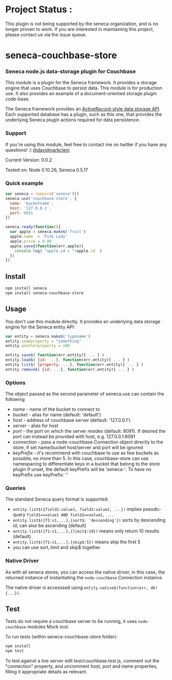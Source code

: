 # Project Status :
This plugin is not being supported by the seneca organization,  and is no longer proven to work.
If you are interested in maintaining this project, please contact us via the issue queue.
# seneca-couchbase-store

### Seneca node.js data-storage plugin for Couchbase

This module is a plugin for the Seneca framework. It provides a
storage engine that uses Couchbase to persist data. This module is for production use.
It also provides an example of a document-oriented storage plugin code-base.

The Seneca framework provides an 
[ActiveRecord-style data storage API](http://senecajs.org/data-entities.html). 
Each supported database has a plugin, such as this one, that
provides the underlying Seneca plugin actions required for data
persistence.


### Support

If you're using this module, feel free to contact me on twitter if you
have any questions! :) [@davidmarkclem](http://twitter.com/davidmarkclem)

Current Version: 0.0.2

Tested on: Node 0.10.26, Seneca 0.5.17



### Quick example

```JavaScript
var seneca = require('seneca')()
seneca.use('couchbase-store', {
  name: 'bucketname',
  host: '127.0.0.1',
  port: 8091
})

seneca.ready(function(){
  var apple = seneca.make$('fruit')
  apple.name  = 'Pink Lady'
  apple.price = 0.99
  apple.save$(function(err,apple){
    console.log( "apple.id = "+apple.id  )
  })
})
```

## Install

```sh
npm install seneca
npm install seneca-couchbase-store
```


## Usage

You don't use this module directly. It provides an underlying data storage engine for the Seneca entity API:

```JavaScript
var entity = seneca.make$('typename')
entity.someproperty = "something"
entity.anotherproperty = 100

entity.save$( function(err,entity){ ... } )
entity.load$( {id: ...}, function(err,entity){ ... } )
entity.list$( {property: ...}, function(err,entity){ ... } )
entity.remove$( {id: ...}, function(err,entity){ ... } )
```

### Options

  The object passed as the second parameter of seneca.use can
  contain the following

  * _name_ - name of the bucket to connect to
  * _bucket_ - alias for name (default: 'default')
  * _host_ - address of couchbase server (default: '127.0.0.1')
  * _server_ - alias for host
  * _port_ - the port on which the server resides (default: 8091). 
    If desired the port can instead be provided with host, e.g. 127.0.0.1:8091
  * _connection_ - pass a node-couchbase Connection object directly to 
    the store, if set name/bucket host/server and port will be ignored
  * _keyPrefix_ - it's recommend with couchbase to use as few buckets
    as possible, no more than 5. In this case, couchbase-store can use namespacing
    to differentiate keys in a bucket that belong to the store plugin
    If unset, the default keyPrefix will be 'seneca-'. To have no
    keyPrefix use keyPrefix: ''


### Queries

The standard Seneca query format is supported:

   * `entity.list$({field1:value1, field2:value2, ...})` implies pseudo-query `field1==value1 AND field2==value2, ...`
   * `entity.list$({f1:v1,...},{sort$: 'descending'})` sorts by descending id, can also be ascending (default)
   * `entity.list$({f1:v1,...},{limit$:10})` means only return 10 results (default)
   * `entity.list$({f1:v1,...},{skip$:5})` means skip the first 5   
   * you can use sort$, limit$ and skip$ together



### Native Driver

As with all seneca stores, you can access the native driver, in this case, 
the returned instance of instantiating the `node-couchbase` Connection instance. 

The native driver is accesssed using `entity.native$(function(err, db){...})`.


## Test

Tests do not require a couchbase server to be running, 
it uses `node-couchbase` modules Mock tool. 

To run tests (within seneca-couchbase-store folder):

```bash
npm install
npm test
```

To test against a live server edit test/couchbase.test.js,
comment out the "connection" property, and uncomment host, port and name
properties, filling it appropriate details as relevant. 

